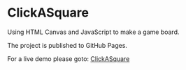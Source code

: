 # ClickASquare
Using HTML Canvas and JavaScript to make a game board.

The project is published to GitHub Pages.

For a live demo please goto:
[ClickASquare](https://svenkilberg.github.io/ClickASquare/)
